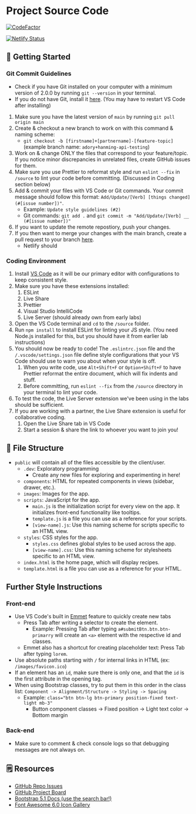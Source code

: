 # Project Source Code

[![CodeFactor](https://www.codefactor.io/repository/github/cse110-fa21-group5/cse110-fa21-group5/badge?s=5332332ef2c647f086442b3584693dbe4a0b2068)](https://www.codefactor.io/repository/github/cse110-fa21-group5/cse110-fa21-group5)

[![Netlify Status](https://api.netlify.com/api/v1/badges/0552da19-8d05-408c-963e-04f9ea60650d/deploy-status)](https://team-ocean-stage.netlify.app/)

## 🚀 Getting Started

### Git Commit Guidelines

-   Check if you have Git installed on your computer with a minimum version of 2.0.0 by running `git --version` in your terminal.
-   If you do not have Git, install it [here](https://git-scm.com/downloads). (You may have to restart VS Code after installing)

1. Make sure you have the latest version of `main` by running `git pull origin main`
2. Create & checkout a new branch to work on with this command & naming scheme:
    - `git checkout -b [firstname]+[partnername]-[feature-topic]` (example branch name: `adory+hanming-api-testing`)
3. Work on & change ONLY the files that correspond to your feature/topic. If you notice minor discrepancies in unrelated files, create GitHub issues for them.
4. Make sure you use Prettier to reformat style and run `eslint --fix` in `/source` to lint your code before committing. (Discussed in Coding section below)
5. Add & commit your files with VS Code or Git commands. Your commit message should follow this format: `Add/Update/[Verb] [things changed] (#[issue number])"`.
    - Example: `Update style guidelines (#2)`
    - Git commands: `git add .` and `git commit -m "Add/Update/[Verb] __ (#[issue number])"`
6. If you want to update the remote repostiory, push your changes.
7. If you then want to merge your changes with the main branch, create a pull request to your branch
   [here](https://github.com/cse110-fa21-group5/cse110-fa21-group5/pulls).
    - Netlify should

### Coding Environment

1. Install [VS Code](https://code.visualstudio.com/download) as it will be our primary editor with configurations to keep consistent style.
2. Make sure you have these extensions installed:
    1. ESLint
    2. Live Share
    3. Prettier
    4. Visual Studio IntelliCode
    5. Live Server (should already own from early labs)
3. Open the VS Code terminal and `cd` to the `/source` folder.
4. Run `npm install` to install ESLint for linting your JS style. (You need Node.js installed for this, but you should have it from earlier lab instructions)
5. You should now be ready to code! The `.eslintrc.json` file and the `/.vscode/settings.json` file define style configurations that your VS Code
   should use to warn you about when your style is off.
    1. When you write code, use `Alt+Shift+F` or `Option+Shift+F` to have Prettier reformat the entire document, which will fix indents and stuff.
    2. Before committing, run `eslint --fix` from the `/source` directory in your terminal to lint your code.
6. To test the code, the Live Server extension we've been using in the labs should be sufficient.
7. If you are working with a partner, the Live Share extension is useful for collaborative coding.
    1. Open the Live Share tab in VS Code
    2. Start a session & share the link to whoever you want to join you!

## 📁 File Structure

-   `public` will contain all of the files accessible by the client/user.
    -   `.dev`: Exploratory programming
        -   Create any new files for exploring and experimenting in here!
    -   `components`: HTML for repeated components in views (sidebar, drawer, etc.).
    -   `images`: Images for the app.
    -   `scripts`: JavaScript for the app.
        -   `main.js` is the initialization script for every view on the app. It initializes front-end functionality like tooltips.
        -   `template.js` is a file you can use as a reference for your scripts.
        -   `[view-name].js`: Use this naming scheme for scripts specific to an HTML view.
    -   `styles`: CSS styles for the app.
        -   `styles.css` defines global styles to be used across the app.
        -   `[view-name].css`: Use this naming scheme for stylesheets specific to an HTML view.
    -   `index.html` is the home page, which will display recipes.
    -   `template.html` is a file you can use as a reference for your HTML.

## Further Style Instructions

### Front-end

-   Use VS Code's built in [Emmet](https://code.visualstudio.com/docs/editor/emmet) feature to quickly create new tabs
    -   Press Tab after writing a selector to create the element.
        -   Example: Pressing Tab after typing `a#submitBtn.btn.btn-primarry` will create an `<a>` element with the respective id and classes.
    -   Emmet also has a shortcut for creating placeholder text: Press Tab after typing `lorem`.
-   Use absolute paths starting with `/` for internal links in HTML (ex: `/images/favicon.ico`)
-   If an element has an `id`, make sure there is only one, and that the `id` is the first attribute in the opening tag.
-   When using Bootstrap classes, try to put them in this order in the class list: `Component -> Alignment/Structure -> Styling -> Spacing`
    -   Example: `class="btn btn-lg btn-primary position-fixed text-light mb-3"`
        -   Button component classes -> Fixed position -> Light text color -> Bottom margin

### Back-end

-   Make sure to comment & check console logs so that debugging messages are not always on.

## 🗒️ Resources

-   [GitHub Repo Issues](https://github.com/cse110-fa21-group5/cse110-fa21-group5/issues)
-   [GitHub Project Board](https://github.com/orgs/cse110-fa21-group5/projects/1/views/1)
-   [Bootstrap 5.1 Docs (use the search bar!)](https://getbootstrap.com/docs/5.1)
-   [Font Awesome 6.0 Icon Gallery](https://fontawesome.com/v6.0/icons?m=free)
